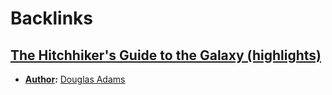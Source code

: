 
# Backlinks
## [The Hitchhiker's Guide to the Galaxy (highlights)](<The Hitchhiker's Guide to the Galaxy (highlights).md>)
- **[Author](<Author.md>):** [Douglas Adams](<Douglas Adams.md>)

